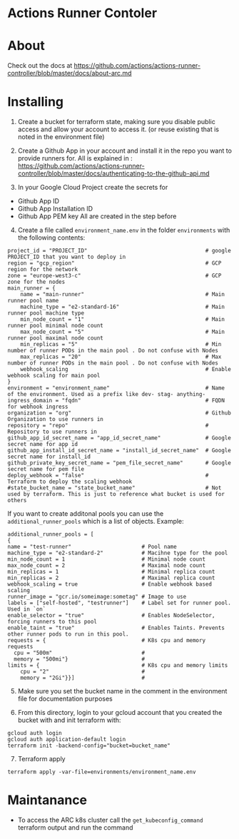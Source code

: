 <!--
    Licensed to the Apache Software Foundation (ASF) under one
    or more contributor license agreements.  See the NOTICE file
    distributed with this work for additional information
    regarding copyright ownership.  The ASF licenses this file
    to you under the Apache License, Version 2.0 (the
    "License"); you may not use this file except in compliance
    with the License.  You may obtain a copy of the License at

      http://www.apache.org/licenses/LICENSE-2.0

    Unless required by applicable law or agreed to in writing, software
    distributed under the License is distributed on an "AS IS" BASIS,
    WITHOUT WARRANTIES OR CONDITIONS OF ANY KIND, either express or implied.
    See the License for the specific language governing permissions and
    limitations under the License.
-->

# Actions Runner Contoler

# About
Check out the docs at https://github.com/actions/actions-runner-controller/blob/master/docs/about-arc.md

# Installing
1. Create a bucket for terraform state, making sure you disable public access and allow your account to access it. (or reuse existing that is noted in the environment file)

2. Create a Github App in your account and install it in the repo you want to provide runners for.
All is explained in : https://github.com/actions/actions-runner-controller/blob/master/docs/authenticating-to-the-github-api.md

3. In your Google Cloud Project create the secrets for
- Github App ID
- Github App Installation ID
- Github App PEM key
All are created in the step before

4. Create a file called `environment_name.env` in the folder `environments` with the following contents:
```
project_id = "PROJECT_ID"                                     # google PROJECT_ID that you want to deploy in
region = "gcp_region"                                         # GCP region for the network
zone = "europe-west3-c"                                       # GCP zone for the nodes
main_runner = {
    name = "main-runner"                                      # Main runner pool name
    machine_type = "e2-standard-16"                           # Main runner pool machine type
    min_node_count = "1"                                      # Main runner pool minimal node count
    max_node_count = "5"                                      # Main runner pool maximal node count
    min_replicas = "5"                                        # Min number of runner PODs in the main pool . Do not confuse with Nodes
    max_replicas = "20"                                       # Max number of runner PODs in the main pool . Do not confuse with Nodes
    webhook_scaling                                           # Enable webhook scaling for main pool
}
environment = "environment_name"                              # Name of the environment. Used as a prefix like dev- stag- anything-
ingress_domain = "fqdn"                                       # FQDN for webhook ingress
organization = "org"                                          # Github Organization to use runners in
repository = "repo"                                           # Repository to use runners in
github_app_id_secret_name = "app_id_secret_name"              # Google secret name for app id
github_app_install_id_secret_name = "install_id_secret_name"  # Google secret name for install_id
github_private_key_secret_name = "pem_file_secret_name"       # Google secret name for pem file
deploy_webhook = "false"                                      # Terraform to deploy the scaling webhook
#state_bucket_name = "state_bucket_name"                      # Not used by terraform. This is just to reference what bucket is used for others
```
If you want to create additonal pools you can use the `additional_runner_pools` which is a list of objects. Example:
```
additional_runner_pools = [
{
name = "test-runner"                      # Pool name
machine_type = "e2-standard-2"            # Macihne type for the pool
min_node_count = 1                        # Minimal node count
max_node_count = 2                        # Maximal node count
min_replicas = 1                          # Minimal replica count
min_replicas = 2                          # Maximal replica count
webhook_scaling = true                    # Enable webhook based scaling
runner_image = "gcr.io/someimage:sometag" # Image to use
labels = ["self-hosted", "testrunner"]    # Label set for runner pool. Used in `on`
enable_selector = "true"                  # Enables NodeSelector, forcing runners to this pool
enable_taint = "true"                     # Enables Taints. Prevents other runner pods to run in this pool.
requests = {                              # K8s cpu and memory requests
  cpu = "500m"                            #
  memory = "500mi"}                       #
limits = {                                # K8s cpu and memory limits
    cpu = "2"                             #
    memory = "2Gi"}}]                     #

```



5. Make sure you set the bucket name in the comment in the environment file for documentation purposes

6.  From this directory, login to your gcloud account that you created the bucket with and  init terraform with:
```
gcloud auth login
gcloud auth application-default login
terraform init -backend-config="bucket=bucket_name"
```
7. Terraform apply
```
terraform apply -var-file=environments/environment_name.env
```

# Maintanance

- To access the ARC k8s cluster call the `get_kubeconfig_command` terraform output and run the command
